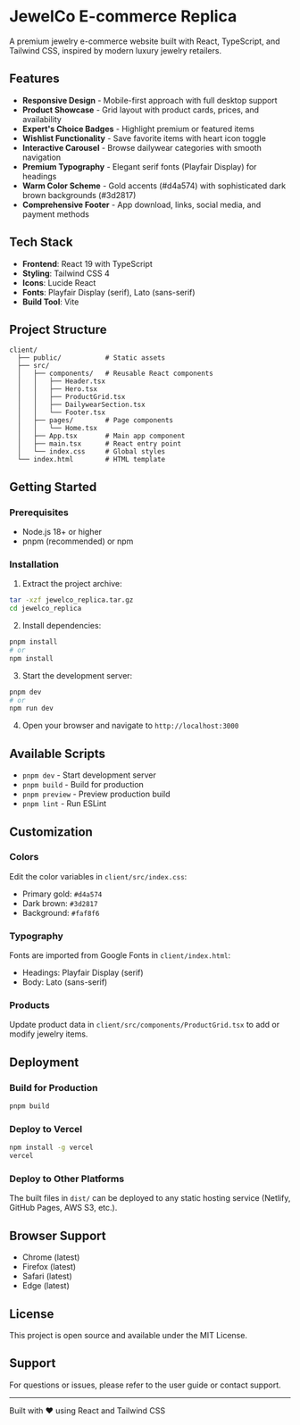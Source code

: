 # JewelCo E-commerce Replica

A premium jewelry e-commerce website built with React, TypeScript, and Tailwind CSS, inspired by modern luxury jewelry retailers.

## Features

- **Responsive Design** - Mobile-first approach with full desktop support
- **Product Showcase** - Grid layout with product cards, prices, and availability
- **Expert's Choice Badges** - Highlight premium or featured items
- **Wishlist Functionality** - Save favorite items with heart icon toggle
- **Interactive Carousel** - Browse dailywear categories with smooth navigation
- **Premium Typography** - Elegant serif fonts (Playfair Display) for headings
- **Warm Color Scheme** - Gold accents (#d4a574) with sophisticated dark brown backgrounds (#3d2817)
- **Comprehensive Footer** - App download, links, social media, and payment methods

## Tech Stack

- **Frontend**: React 19 with TypeScript
- **Styling**: Tailwind CSS 4
- **Icons**: Lucide React
- **Fonts**: Playfair Display (serif), Lato (sans-serif)
- **Build Tool**: Vite

## Project Structure

```
client/
  ├── public/           # Static assets
  ├── src/
  │   ├── components/   # Reusable React components
  │   │   ├── Header.tsx
  │   │   ├── Hero.tsx
  │   │   ├── ProductGrid.tsx
  │   │   ├── DailywearSection.tsx
  │   │   └── Footer.tsx
  │   ├── pages/        # Page components
  │   │   └── Home.tsx
  │   ├── App.tsx       # Main app component
  │   ├── main.tsx      # React entry point
  │   └── index.css     # Global styles
  └── index.html        # HTML template
```

## Getting Started

### Prerequisites
- Node.js 18+ or higher
- pnpm (recommended) or npm

### Installation

1. Extract the project archive:
```bash
tar -xzf jewelco_replica.tar.gz
cd jewelco_replica
```

2. Install dependencies:
```bash
pnpm install
# or
npm install
```

3. Start the development server:
```bash
pnpm dev
# or
npm run dev
```

4. Open your browser and navigate to `http://localhost:3000`

## Available Scripts

- `pnpm dev` - Start development server
- `pnpm build` - Build for production
- `pnpm preview` - Preview production build
- `pnpm lint` - Run ESLint

## Customization

### Colors
Edit the color variables in `client/src/index.css`:
- Primary gold: `#d4a574`
- Dark brown: `#3d2817`
- Background: `#faf8f6`

### Typography
Fonts are imported from Google Fonts in `client/index.html`:
- Headings: Playfair Display (serif)
- Body: Lato (sans-serif)

### Products
Update product data in `client/src/components/ProductGrid.tsx` to add or modify jewelry items.

## Deployment

### Build for Production
```bash
pnpm build
```

### Deploy to Vercel
```bash
npm install -g vercel
vercel
```

### Deploy to Other Platforms
The built files in `dist/` can be deployed to any static hosting service (Netlify, GitHub Pages, AWS S3, etc.).

## Browser Support

- Chrome (latest)
- Firefox (latest)
- Safari (latest)
- Edge (latest)

## License

This project is open source and available under the MIT License.

## Support

For questions or issues, please refer to the user guide or contact support.

---

Built with ❤️ using React and Tailwind CSS
